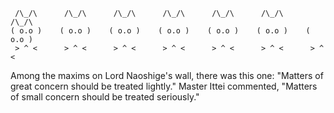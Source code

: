 ```
 /\_/\      /\_/\      /\_/\      /\_/\      /\_/\      /\_/\      /\_/\
( o.o )    ( o.o )    ( o.o )    ( o.o )    ( o.o )    ( o.o )    ( o.o )
 > ^ <      > ^ <      > ^ <      > ^ <      > ^ <      > ^ <      > ^ <
```

Among the maxims on Lord Naoshige's wall, there was this one: "Matters of great concern should be treated lightly." Master Ittei commented, "Matters of small concern should be treated seriously."
